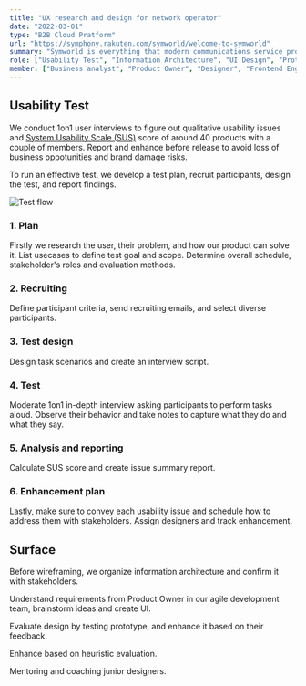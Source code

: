 ```yaml
---
title: "UX research and design for network operator"
date: "2022-03-01"
type: "B2B Cloud Pratform"
url: "https://symphony.rakuten.com/symworld/welcome-to-symworld"
summary: "Symworld is everything that modern communications service providers need to plan, build and operate advanced, secure, high-quality networks, in a single, revolutionary platform. I am in charge of UX research and design communicating closely with product owners, developers, and no less than 30 designers in a fast-growing team."
role: ["Usability Test", "Information Architecture", "UI Design", "Prototyping", "User Interview"]
member: ["Business analyst", "Product Owner", "Designer", "Frontend Engineer"]
---
```


## Usability Test

We conduct 1on1 user interviews to figure out qualitative usability issues and [System Usability Scale (SUS)](https://www.usability.gov/how-to-and-tools/methods/system-usability-scale.html) score of around 40 products with a couple of members. Report and enhance before release to avoid loss of business oppotunities and brand damage risks.

To run an effective test, we develop a test plan, recruit participants, design the test, and report findings.

![Test flow](/symworld/flow.png)


### 1. Plan

Firstly we research the user, their problem, and how our product can solve it. 
List usecases to define test goal and scope.
Determine overall schedule, stakeholder's roles and evaluation methods.

### 2. Recruiting

Define participant criteria, send recruiting emails, and select diverse participants.

### 3. Test design

Design task scenarios and create an interview script.

### 4. Test

Moderate 1on1 in-depth interview asking participants to perform tasks aloud.
Observe their behavior and take notes to capture what they do and what they say.

### 5. Analysis and reporting

Calculate SUS score and create issue summary report.

### 6. Enhancement plan

Lastly, make sure to convey each usability issue and schedule how to address them with stakeholders.
Assign designers and track enhancement.


## Surface

Before wireframing, we organize information architecture and confirm it with stakeholders.

Understand requirements from Product Owner in our agile development team, brainstorm ideas and create UI.

Evaluate design by testing prototype, and enhance it based on their feedback.

Enhance based on heuristic evaluation.

Mentoring and coaching junior designers.